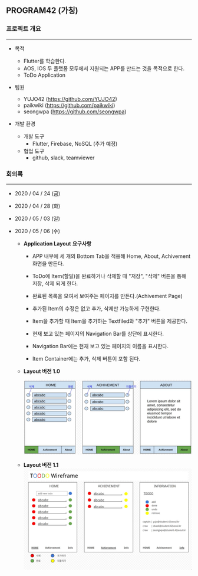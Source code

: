## PROGRAM42 (가칭)

### 프로젝트 개요

---

- 목적
  - Flutter를 학습한다.
  - AOS, IOS 두 플랫폼 모두에서 지원되는 APP를 만드는 것을 목적으로 한다.
  - ToDo Application
  
- 팀원
  - YUJO42   (https://github.com/YUJO42)
  - paikwiki (https://github.com/paikwiki)
  - seongwpa (https://github.com/seongwpa)
  
- 개발 환경
  - 개발 도구
    - Flutter, Firebase, NoSQL (추가 예정)
  - 협업 도구
    - github, slack, teamviewer

### 회의록

---

- 2020 / 04 / 24 (금)

- 2020 / 04 / 28 (화)

- 2020 / 05 / 03 (일)

- 2020 / 05 / 06 (수)

  - **Application Layout** **요구사항**

    - APP 내부에 세 개의 Bottom Tab을 적용해 Home, About, Achivement 화면을 만든다.

    - ToDo에 Item(할일)을 완료하거나 삭제할 때 "저장", "삭제" 버튼을 통해 저장, 삭제 되게 한다.

    - 완료된 목록을 모여서 보여주는 페이지를 만든다.(Achivement Page)

    - 추가된 Item의 수정은 없고 추가, 삭제만 가능하게 구현한다.
    - Item을 추가할 때 Item을 추가하는 Textfiled와 "추가" 버튼을 제공한다.
    - 현재 보고 있는 페이지의 Navigation Bar를 상단에 표시한다.
    - Navigation Bar에는 현재 보고 있는 페이지의 이름을 표시한다.
    - Item Container에는 추가, 삭제 버튼이 포함 된다. 

  - **Layout 버전 1.0**

    ![](https://github.com/YUJO42/PROGRAM_42/blob/master/Layout/Layout_1.0_ver.jpg)
    
  - **Layout 버전 1.1**
    ![](https://github.com/YUJO42/PROGRAM_42/blob/master/Layout/Layout_1.1_ver.jpg)





